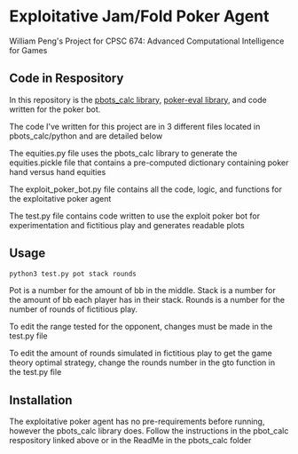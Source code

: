 # Exploitative Jam/Fold Poker Agent
William Peng's Project for CPSC 674: Advanced Computational Intelligence for Games

## Code in Respository
In this repository is the [pbots_calc library](https://github.com/mitpokerbots/pbots_calc), [poker-eval library](https://github.com/atinm/poker-eval), and code written for the poker bot.

The code I've written for this project are in 3 different files located in pbots_calc/python and are detailed below

The equities.py file uses the pbots_calc library to generate the equities.pickle file that contains a pre-computed dictionary containing poker hand versus hand equities

The exploit_poker_bot.py file contains all the code, logic, and functions for the exploitative poker agent

The test.py file contains code written to use the exploit poker bot for experimentation and fictitious play and generates readable plots

## Usage
```bash
python3 test.py pot stack rounds
```

Pot is a number for the amount of bb in the middle. Stack is a number for the amount of bb each player has in their stack. Rounds is a number for the number of rounds of fictitious play.

To edit the range tested for the opponent, changes must be made in the test.py file

To edit the amount of rounds simulated in fictitious play to get the game theory optimal strategy, change the rounds number in the gto function in the test.py file

## Installation
The exploitative poker agent has no pre-requirements before running, however the pbots_calc library does. Follow the instructions in the pbot_calc respository linked above or in the ReadMe in the pbots_calc folder


